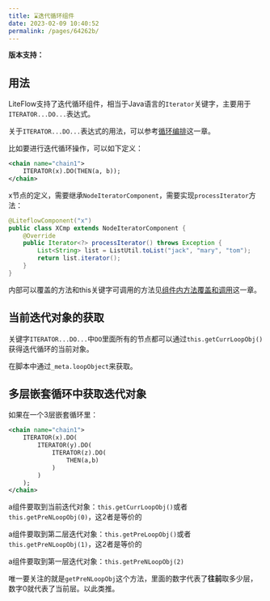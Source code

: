 ```yaml
---
title: ⌛️迭代循环组件
date: 2023-02-09 10:40:52
permalink: /pages/64262b/
---
```


**版本支持：**<Badge text="v2.9.7+" vertical="middle"/>

## 用法

LiteFlow支持了迭代循环组件，相当于Java语言的`Iterator`关键字，主要用于`ITERATOR...DO...`表达式。

关于`ITERATOR...DO...`表达式的用法，可以参考[循环编排](/pages/fbf715/)这一章。

比如要进行迭代循环操作，可以如下定义：

```xml
<chain name="chain1">
    ITERATOR(x).DO(THEN(a, b));
</chain>
```

x节点的定义，需要继承`NodeIteratorComponent`，需要实现`processIterator`方法：

```java
@LiteflowComponent("x")
public class XCmp extends NodeIteratorComponent {
    @Override
    public Iterator<?> processIterator() throws Exception {
        List<String> list = ListUtil.toList("jack", "mary", "tom");
        return list.iterator();
    }
}
```

内部可以覆盖的方法和this关键字可调用的方法见[组件内方法覆盖和调用](/pages/83073e/)这一章。

## 当前迭代对象的获取

关键字`ITERATOR...DO...`中`DO`里面所有的节点都可以通过`this.getCurrLoopObj()`获得迭代循环的当前对象。

在脚本中通过`_meta.loopObject`来获取。

## 多层嵌套循环中获取迭代对象<Badge text="v2.12.3+"/>

如果在一个3层嵌套循环里：

```xml
<chain name="chain1">
    ITERATOR(x).DO(
        ITERATOR(y).DO(
            ITERATOR(z).DO(
                THEN(a,b)
            )
        )
    );
</chain>
```
a组件要取到当前迭代对象：`this.getCurrLoopObj()`或者`this.getPreNLoopObj(0)`，这2者是等价的

a组件要取到第二层迭代对象：`this.getPreLoopObj()`或者`this.getPreNLoopObj(1)`，这2者是等价的

a组件要取到第一层迭代对象：`this.getPreNLoopObj(2)`

唯一要关注的就是`getPreNLoopObj`这个方法，里面的数字代表了**往前**取多少层，数字0就代表了当前层。以此类推。